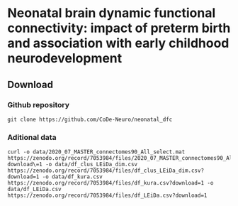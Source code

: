 # Neonatal brain dynamic functional connectivity: impact of preterm birth and association with early childhood neurodevelopment


## Download

### Github repository

```
git clone https://github.com/CoDe-Neuro/neonatal_dfc
```

### Aditional data

```
curl -o data/2020_07_MASTER_connectomes90_All_select.mat https://zenodo.org/record/7053984/files/2020_07_MASTER_connectomes90_All_select.mat\?download\=1 -o data/df_clus_LEiDa_dim.csv https://zenodo.org/record/7053984/files/df_clus_LEiDa_dim.csv?download=1 -o data/df_kura.csv https://zenodo.org/record/7053984/files/df_kura.csv?download=1 -o data/df_LEiDa.csv https://zenodo.org/record/7053984/files/df_LEiDa.csv?download=1
```